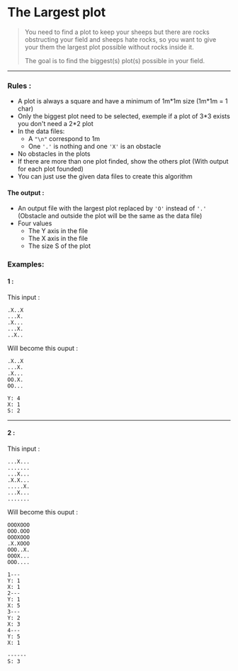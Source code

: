 # The Largest plot
> You need to find a plot to keep your sheeps but there are rocks obstructing your field and sheeps hate rocks, so you want to give your them the largest plot possible without rocks inside it.
> 
> The goal is to find the biggest(s) plot(s) possible in your field.
----------

### Rules :
- A plot is always a square and have a minimum of 1m\*1m size (1m\*1m = 1 char)
- Only the biggest plot need to be selected, exemple if a plot of 3\*3 exists you don't need a 2\*2 plot
- In the data files:
	- A `"\n"` correspond to 1m
	- One `'.'` is nothing and one `'X'` is an obstacle
- No obstacles in the plots
- If there are more than one plot finded, show the others plot (With output for each plot founded)
- You can just use the given data files to create this algorithm

#### The output :
- An output file with the largest plot replaced by `'O'` instead of `'.'` (Obstacle and outside the plot will be the same as the data file)
- Four values
	- The Y axis in the file
	- The X axis in the file
	- The size S of the plot

### Examples:
#### 1 :
This input :
```
.X..X
...X.
.X...
...X.
..X..
```

Will become this ouput :
```
.X..X
...X.
.X...
OO.X.
OO...

Y: 4
X: 1
S: 2
```


----------
#### 2 :
This input :
```
...X...
.......
...X...
.X.X...
.....X.
...X...
.......
```

Will become this ouput :
```
OOOXOOO
OOO.OOO
OOOXOOO
.X.XOOO
OOO..X.
OOOX...
OOO....

1---
Y: 1
X: 1
2---
Y: 1
X: 5
3---
Y: 2
X: 3
4---
Y: 5
X: 1

------
S: 3
```
